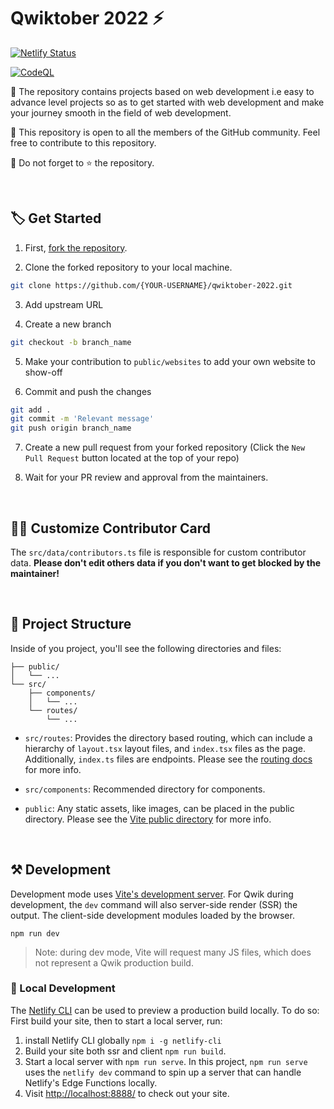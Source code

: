 # Qwiktober 2022 ⚡️

[![Netlify Status](https://api.netlify.com/api/v1/badges/76ac0dc0-23c6-46b1-9374-edf61d6a4648/deploy-status)](https://app.netlify.com/sites/qwiktober2022/deploys)

[![CodeQL](https://github.com/ImBIOS/qwiktober-2022/actions/workflows/codeql.yml/badge.svg)](https://github.com/ImBIOS/qwiktober-2022/actions/workflows/codeql.yml)

🎯 The repository contains projects based on web development i.e easy to advance level projects so as to get started with web development and make your journey smooth in the field of web development.

🎯 This repository is open to all the members of the GitHub community. Feel free to contribute to this repository.

🎯 Do not forget to ⭐ the repository.

<br />

## 🏷️ Get Started

1. First, [fork the repository](https://github.com/ImBIOS/qwiktober-2022/fork).

2. Clone the forked repository to your local machine.

```bash
git clone https://github.com/{YOUR-USERNAME}/qwiktober-2022.git
```

3. Add upstream URL

4. Create a new branch

```bash
git checkout -b branch_name
```

5. Make your contribution to `public/websites` to add your own website to show-off

6. Commit and push the changes

```bash
git add .
git commit -m 'Relevant message'
git push origin branch_name
```

7. Create a new pull request from your forked repository (Click the `New Pull Request` button located at the top of your repo)

8. Wait for your PR review and approval from the maintainers.

   <br />

## 🧑‍💻 Customize Contributor Card

The `src/data/contributors.ts` file is responsible for custom contributor data. **Please don't edit others data if you don't want to get blocked by the maintainer!**

   <br />

## 🫗 Project Structure

Inside of you project, you'll see the following directories and files:

```
├── public/
│   └── ...
└── src/
    ├── components/
    │   └── ...
    └── routes/
        └── ...
```

- `src/routes`: Provides the directory based routing, which can include a hierarchy of `layout.tsx` layout files, and `index.tsx` files as the page. Additionally, `index.ts` files are endpoints. Please see the [routing docs](https://qwik.builder.io/qwikcity/routing/overview/) for more info.

- `src/components`: Recommended directory for components.

- `public`: Any static assets, like images, can be placed in the public directory. Please see the [Vite public directory](https://vitejs.dev/guide/assets.html#the-public-directory) for more info.

<br />

## ⚒️ Development

Development mode uses [Vite's development server](https://vitejs.dev/). For Qwik during development, the `dev` command will also server-side render (SSR) the output. The client-side development modules loaded by the browser.

```
npm run dev
```

> Note: during dev mode, Vite will request many JS files, which does not represent a Qwik production build.

### 🔨 Local Development

The [Netlify CLI](https://docs.netlify.com/cli/get-started/) can be used to preview a production build locally. To do so: First build your site, then to start a local server, run:

1. install Netlify CLI globally `npm i -g netlify-cli`
2. Build your site both ssr and client `npm run build`.
3. Start a local server with `npm run serve`.
   In this project, `npm run serve` uses the `netlify dev` command to spin up a server that can handle Netlify's Edge Functions locally.
4. Visit [http://localhost:8888/](http://localhost:8888/) to check out your site.

